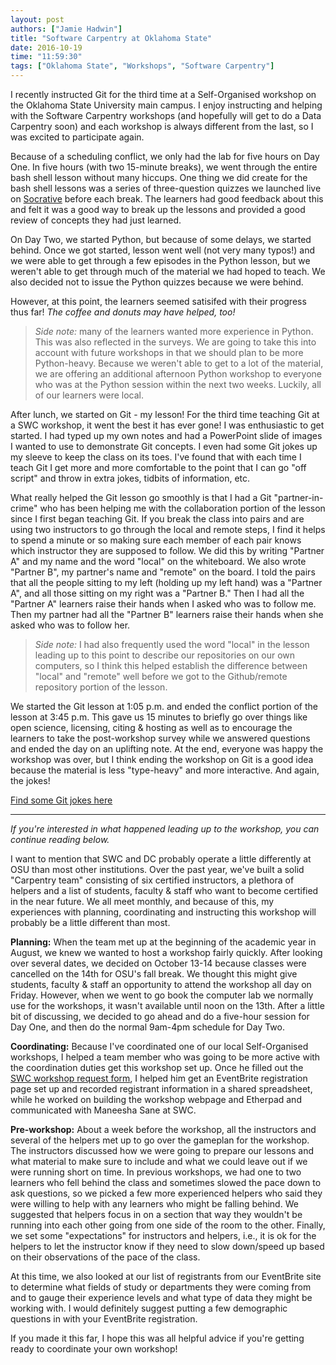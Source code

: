 ```yaml
---
layout: post
authors: ["Jamie Hadwin"]
title: "Software Carpentry at Oklahoma State"
date: 2016-10-19
time: "11:59:30"
tags: ["Oklahoma State", "Workshops", "Software Carpentry"]
---
```


I recently instructed Git for the third time at a Self-Organised
workshop on the Oklahoma State University main campus. I enjoy
instructing and helping with the Software Carpentry workshops (and
hopefully will get to do a Data Carpentry soon) and each workshop is
always different from the last, so I was excited to participate again.

Because of a scheduling conflict, we only had the lab for five hours
on Day One. In five hours (with two 15-minute breaks), we went through
the entire bash shell lesson without many hiccups. One thing we did
create for the bash shell lessons was a series of three-question
quizzes we launched live on [Socrative](http://socrative.com/) before
each break. The learners had good feedback about this and felt it was
a good way to break up the lessons and provided a good review of
concepts they had just learned.

On Day Two, we started Python, but because of some delays, we started
behind. Once we got started, lesson went well (not very many typos!)
and we were able to get through a few episodes in the Python lesson,
but we weren't able to get through much of the material we had hoped
to teach. We also decided not to issue the Python quizzes because we
were behind.

However, at this point, the learners seemed satisifed with their
progress thus far! *The coffee and donuts may have helped, too!*

> *Side note:* many of the learners wanted more experience in
> Python. This was also reflected in the surveys. We are going to take
> this into account with future workshops in that we should plan to be
> more Python-heavy. Because we weren't able to get to a lot of the
> material, we are offering an additional afternoon Python workshop to
> everyone who was at the Python session within the next two
> weeks. Luckily, all of our learners were local.

After lunch, we started on Git - my lesson! For the third time
teaching Git at a SWC workshop, it went the best it has ever gone! I
was enthusiastic to get started. I had typed up my own notes and had a
PowerPoint slide of images I wanted to use to demonstrate Git
concepts. I even had some Git jokes up my sleeve to keep the class on
its toes. I've found that with each time I teach Git I get more and
more comfortable to the point that I can go "off script" and throw in
extra jokes, tidbits of information, etc.

What really helped the Git lesson go smoothly is that I had a Git
"partner-in-crime" who has been helping me with the collaboration
portion of the lesson since I first began teaching Git. If you break
the class into pairs and are using two instructors to go through the
local and remote steps, I find it helps to spend a minute or so making
sure each member of each pair knows which instructor they are supposed
to follow. We did this by writing "Partner A" and my name and the word
"local" on the whiteboard. We also wrote "Partner B", my partner's
name and "remote" on the board. I told the pairs that all the people
sitting to my left (holding up my left hand) was a "Partner A", and
all those sitting on my right was a "Partner B." Then I had all the
"Partner A" learners raise their hands when I asked who was to follow
me. Then my partner had all the "Partner B" learners raise their hands
when she asked who was to follow her.

> *Side note:* I had also frequently used the word "local" in the
> lesson leading up to this point to describe our repositories on our
> own computers, so I think this helped establish the difference
> between "local" and "remote" well before we got to the Github/remote
> repository portion of the lesson.

We started the Git lesson at 1:05 p.m. and ended the conflict portion
of the lesson at 3:45 p.m. This gave us 15 minutes to briefly go over
things like open science, licensing, citing & hosting as well as to
encourage the learners to take the post-workshop survey while we
answered questions and ended the day on an uplifting note. At the end,
everyone was happy the workshop was over, but I think ending the
workshop on Git is a good idea because the material is less
"type-heavy" and more interactive. And again, the jokes!

[Find some Git jokes here](https://github.com/EugeneKay/git-jokes/blob/lulz/Jokes.txt)
    
---   
    
*If you're interested in what happened leading up to the workshop, you can continue reading below.*

I want to mention that SWC and DC probably operate a little
differently at OSU than most other institutions. Over the past year,
we've built a solid "Carpentry team" consisting of six certified
instructors, a plethora of helpers and a list of students, faculty &
staff who want to become certified in the near future. We all meet
monthly, and because of this, my experiences with planning,
coordinating and instructing this workshop will probably be a little
different than most.

**Planning:** When the team met up at the beginning of the academic
year in August, we knew we wanted to host a workshop fairly
quickly. After looking over several dates, we decided on October 13-14
because classes were cancelled on the 14th for OSU's fall break. We
thought this might give students, faculty & staff an opportunity to
attend the workshop all day on Friday. However, when we went to go
book the computer lab we normally use for the workshops, it wasn't
available until noon on the 13th. After a little bit of discussing, we
decided to go ahead and do a five-hour session for Day One, and then
do the normal 9am-4pm schedule for Day Two.

**Coordinating:** Because I've coordinated one of our local
Self-Organised workshops, I helped a team member who was going to be
more active with the coordination duties get this workshop set
up. Once he filled out the
[SWC workshop request form](https://amy.carpentries.org/workshops/swc/request/),
I helped him get an EventBrite registration page set up and recorded
registrant information in a shared spreadsheet, while he worked on
building the workshop webpage and Etherpad and communicated with
Maneesha Sane at SWC.

**Pre-workshop:** About a week before the workshop, all the
instructors and several of the helpers met up to go over the gameplan
for the workshop. The instructors discussed how we were going to
prepare our lessons and what material to make sure to include and what
we could leave out if we were running short on time. In previous
workshops, we had one to two learners who fell behind the class and
sometimes slowed the pace down to ask questions, so we picked a few
more experienced helpers who said they were willing to help with any
learners who might be falling behind. We suggested that helpers focus
in on a section that way they wouldn't be running into each other
going from one side of the room to the other. Finally, we set some
"expectations" for instructors and helpers, i.e., it is ok for the
helpers to let the instructor know if they need to slow down/speed up
based on their observations of the pace of the class.

At this time, we also looked at our list of registrants from our
EventBrite site to determine what fields of study or departments they
were coming from and to gauge their experience levels and what type of
data they might be working with. I would definitely suggest putting a
few demographic questions in with your EventBrite registration.

If you made it this far, I hope this was all helpful advice if you're
getting ready to coordinate your own workshop!
